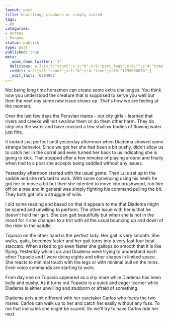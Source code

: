 ```yaml
---
layout: post
title: Unwilling, stubborn or simply scared
tags:
- en
categories:
- Horses
- Panama
status: publish
type: post
published: true
meta:
  _wpas_done_twitter: '1'
  delicious: a:3:{s:5:"count";s:1:"0";s:9:"post_tags";s:0:"";s:4:"time";s:10:"1281981115";}
  reddit: a:2:{s:5:"count";s:1:"0";s:4:"time";s:10:"1299658838";}
  _edit_last: '6384953'
---
```

Not being long time horsemen can create some extra challenges. You think now you understood the creature that is supposed to serve you well but then the next day some new issue shows up. That's how we are feeling at the moment.

Over the last few days the Peruvian mares - our city girls - learned that rivers and creeks will not swallow them or do them other harm. They do step into the water and have crossed a few shallow bodies of flowing water just fine.

It looked just perfect until yesterday afternoon when Diadema showed some strange behavior. Since we got her she had been a bit pushy, didn't allow us to catch her in the corral and even turned her back to us indicating she is going to kick. That stopped after a few minutes of playing around and finally when tied to a post she accepts being saddled without any issues.

Yesterday afternoon started with the usual game. Then Luis sat up in the saddle and she refused to walk. With some convincing using his heels he got her to move a bit but then she intented to move into brushwood, rub him off on a tree and in general was simply fighting his command pulling the bit. They both got into a struggle of wills.

I did some reading and based on that it appears to me that Diadema might be scared and unwilling to perform. The other issue with her is that he doesn't hold her gait. She can gait beautifully but when she is not in the mood for it she changes to a trot with all the usual bouncing up and down of the rider in the saddle.

Topacio on the other hand is the perfect lady. Her gait is very smooth. She walks, gaits, becomes faster and her gait turns into a very fast four beat staccato. When asked to go even faster she gallops so smooth that it is like flying. Yesterday while Luis and Diadema were trying to understand each other Topacio and I were doing eights and other shapes in limited space. She reacts to minimal touch with the legs or with minimal pull on the reins. Even voice commands are starting to work.

From day one on Topacio appeared as a shy mare while Diadema has been bully and pushy. As it turns out Topacio is a quick and eager learner while Diadema is either unwilling and stubborn or afraid of something.

Diadema acts a bit different with her caretaker Carlos who feeds the two mares. Carlos can walk up to her and catch her easily without any fuss. To me that indicates she might be scared. So we'll try to have Carlos ride her next.
